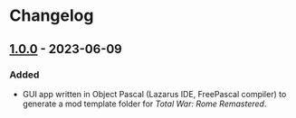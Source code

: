 # Changelog

## [1.0.0] - 2023-06-09

### Added

- GUI app written in Object Pascal (Lazarus IDE, FreePascal compiler) to generate a mod template folder for _Total War: Rome Remastered_.

[1.0.0]: https://github.com/vhaghverdi/mod-template-generator/releases/tag/v1.0.0
